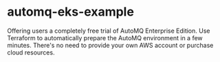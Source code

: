 # automq-eks-example
Offering users a completely free trial of AutoMQ Enterprise Edition. Use Terraform to automatically prepare the AutoMQ environment in a few minutes. There's no need to provide your own AWS account or purchase cloud resources.
